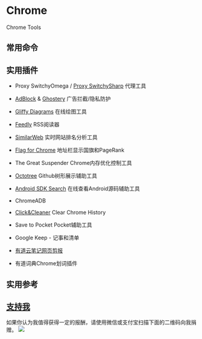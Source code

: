 # Chrome
Chrome Tools


## 常用命令


## 实用插件

- Proxy SwitchyOmega / [Proxy SwitchySharp](http://www.samabox.com/projects/chrome/switchy)  代理工具

- [AdBlock](https://adblockplus.org/) & [Ghostery](https://www.ghostery.com/)  广告拦截/隐私防护

- [Gliffy Diagrams](https://www.gliffy.com/)  在线绘图工具

- [Feedly](https://feedly.com/i/welcome)  RSS阅读器

- [SimilarWeb](https://www.similarweb.com/) 实时网站排名分析工具

- [Flag for Chrome](http://c7sky.com/chrome-flag-lite.html) 地址栏显示国旗和PageRank

- The Great Suspender Chrome内存优化控制工具

- [Octotree](https://github.com/buunguyen/octotree/) Github树形展示辅助工具

- [Android SDK Search](https://github.com/romannurik/AndroidSDKSearchExtension)  在线查看Android源码辅助工具

- ChromeADB 

- [Click&Cleaner](https://www.hotcleaner.com/index.html ) Clear Chrome History

- Save to Pocket  Pocket辅助工具

- Google Keep - 记事和清单

- [有道云笔记网页剪报](http://note.youdao.com/)

- 有道词典Chrome划词插件


## 实用参考  



[支持我](http://www.skyseraph.com)
-------
如果你认为我值得获得一定的报酬，请使用微信或支付宝扫描下面的二维码向我捐赠。
![](http://7xo4q8.com1.z0.glb.clouddn.com/skyseraph/2016/wx_zfb.jpg "")


